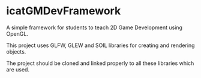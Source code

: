 # icatGMDevFramework
A simple framework for students to teach 2D Game Development using OpenGL.

This project uses GLFW, GLEW and SOIL libraries for creating and rendering objects.

The project should be cloned and linked properly to all these libraries which are used.
